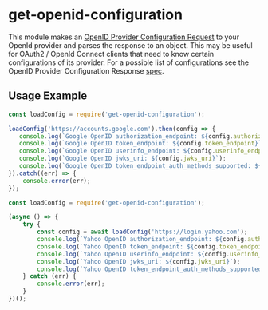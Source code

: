 # get-openid-configuration

This module makes an [OpenID Provider Configuration Request](http://openid.net/specs/openid-connect-discovery-1_0.html#ProviderConfigurationRequest)
to your OpenId provider and parses the response to an object. This may be useful for OAuth2 / OpenId Connect
clients that need to know certain configurations of its provider. For a possible list of configurations
see the OpenID Provider Configuration Response [spec](http://openid.net/specs/openid-connect-discovery-1_0.html#ProviderConfigurationResponse).

## Usage Example

```javascript
const loadConfig = require('get-openid-configuration');

loadConfig('https://accounts.google.com').then(config => {
   console.log(`Google OpenID authorization_endpoint: ${config.authorization_endpoint}`);
   console.log(`Google OpenID token_endpoint: ${config.token_endpoint}`);
   console.log(`Google OpenID userinfo_endpoint: ${config.userinfo_endpoint}`);
   console.log(`Google OpenID jwks_uri: ${config.jwks_uri}`);
   console.log(`Google OpenID token_endpoint_auth_methods_supported: ${config.token_endpoint_auth_methods_supported}`);
}).catch((err) => {
    console.error(err);
});
```

```javascript
const loadConfig = require('get-openid-configuration');

(async () => {
    try {
        const config = await loadConfig('https://login.yahoo.com');
        console.log(`Yahoo OpenID authorization_endpoint: ${config.authorization_endpoint}`);
        console.log(`Yahoo OpenID token_endpoint: ${config.token_endpoint}`);
        console.log(`Yahoo OpenID userinfo_endpoint: ${config.userinfo_endpoint}`);
        console.log(`Yahoo OpenID jwks_uri: ${config.jwks_uri}`);
        console.log(`Yahoo OpenID token_endpoint_auth_methods_supported: ${config.token_endpoint_auth_methods_supported}`);
    } catch (err) {
        console.error(err);
    }
})();
```
